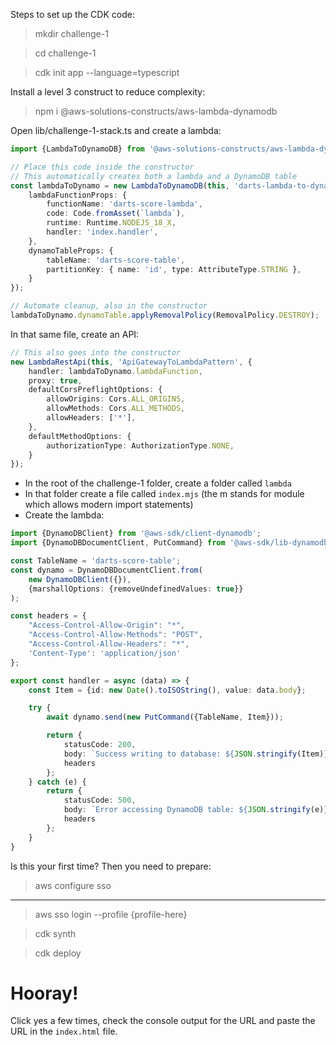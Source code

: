 Steps to set up the CDK code:

> mkdir challenge-1

> cd challenge-1 
 
> cdk init app --language=typescript

Install a level 3 construct to reduce complexity:

> npm i @aws-solutions-constructs/aws-lambda-dynamodb

Open lib/challenge-1-stack.ts and create a lambda:

```ts
import {LambdaToDynamoDB} from '@aws-solutions-constructs/aws-lambda-dynamodb';

// Place this code inside the constructor
// This automatically creates both a lambda and a DynamoDB table
const lambdaToDynamo = new LambdaToDynamoDB(this, 'darts-lambda-to-dynamo', {
	lambdaFunctionProps: {
		functionName: 'darts-score-lambda',
		code: Code.fromAsset(`lambda`),
		runtime: Runtime.NODEJS_18_X,
		handler: 'index.handler',
	},
	dynamoTableProps: {
		tableName: 'darts-score-table',
		partitionKey: { name: 'id', type: AttributeType.STRING },
	}
});

// Automate cleanup, also in the constructor
lambdaToDynamo.dynamoTable.applyRemovalPolicy(RemovalPolicy.DESTROY);
```

In that same file, create an API:

```ts
// This also goes into the constructor
new LambdaRestApi(this, 'ApiGatewayToLambdaPattern', {
	handler: lambdaToDynamo.lambdaFunction,
	proxy: true,
	defaultCorsPreflightOptions: {
		allowOrigins: Cors.ALL_ORIGINS,
		allowMethods: Cors.ALL_METHODS,
		allowHeaders: ['*'],
	},
	defaultMethodOptions: {
		authorizationType: AuthorizationType.NONE,
	}
});
```

* In the root of the challenge-1 folder, create a folder called `lambda`
* In that folder create a file called `index.mjs` (the m stands for module which allows modern import statements)
* Create the lambda:

```ts
import {DynamoDBClient} from '@aws-sdk/client-dynamodb';
import {DynamoDBDocumentClient, PutCommand} from '@aws-sdk/lib-dynamodb';

const TableName = 'darts-score-table';
const dynamo = DynamoDBDocumentClient.from(
	new DynamoDBClient({}),
	{marshallOptions: {removeUndefinedValues: true}}
);

const headers = {
	"Access-Control-Allow-Origin": "*",
	"Access-Control-Allow-Methods": "POST",
	"Access-Control-Allow-Headers": "*",
	'Content-Type': 'application/json'
};

export const handler = async (data) => {
	const Item = {id: new Date().toISOString(), value: data.body};

	try {
		await dynamo.send(new PutCommand({TableName, Item}));

		return {
			statusCode: 200,
			body: `Success writing to database: ${JSON.stringify(Item)}`,
			headers
		};
	} catch (e) {
		return {
			statusCode: 500,
			body: `Error accessing DynamoDB table: ${JSON.stringify(e)}`,
			headers
		};
	}
}
```

Is this your first time? Then you need to prepare:

> aws configure sso

---

> aws sso login --profile {profile-here}

> cdk synth 

> cdk deploy

# Hooray!

Click yes a few times, check the console output for the URL and paste the URL in the `index.html` file.

